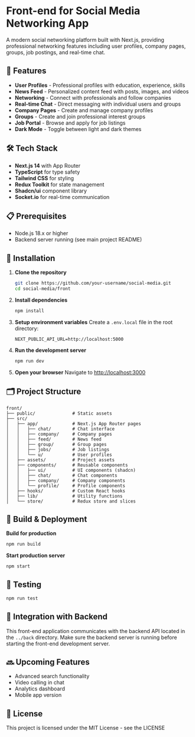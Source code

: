 # Front-end for Social Media Networking App

A modern social networking platform built with Next.js, providing professional networking features including user profiles, company pages, groups, job postings, and real-time chat.

## 🚀 Features

- **User Profiles** - Professional profiles with education, experience, skills
- **News Feed** - Personalized content feed with posts, images, and videos
- **Networking** - Connect with professionals and follow companies
- **Real-time Chat** - Direct messaging with individual users and groups
- **Company Pages** - Create and manage company profiles
- **Groups** - Create and join professional interest groups
- **Job Portal** - Browse and apply for job listings
- **Dark Mode** - Toggle between light and dark themes

## 🛠️ Tech Stack

- **Next.js 14** with App Router
- **TypeScript** for type safety
- **Tailwind CSS** for styling
- **Redux Toolkit** for state management
- **Shadcn/ui** component library
- **Socket.io** for real-time communication

## 📋 Prerequisites

- Node.js 18.x or higher
- Backend server running (see main project README)

## 🔧 Installation

1. **Clone the repository**

   ```bash
   git clone https://github.com/your-username/social-media.git
   cd social-media/front
   ```

2. **Install dependencies**

   ```bash
   npm install
   ```

3. **Setup environment variables**
   Create a `.env.local` file in the root directory:

   ```
   NEXT_PUBLIC_API_URL=http://localhost:5000
   ```

4. **Run the development server**

   ```bash
   npm run dev
   ```

5. **Open your browser**
   Navigate to [http://localhost:3000](http://localhost:3000)

## 🗂️ Project Structure

```
front/
├── public/              # Static assets
├── src/
│   ├── app/             # Next.js App Router pages
│   │   ├── chat/        # Chat interface
│   │   ├── company/     # Company pages
│   │   ├── feed/        # News feed
│   │   ├── group/       # Group pages
│   │   ├── jobs/        # Job listings
│   │   └── u/           # User profiles
│   ├── assets/          # Project assets
│   ├── components/      # Reusable components
│   │   ├── ui/          # UI components (shadcn)
│   │   ├── chat/        # Chat components
│   │   ├── company/     # Company components
│   │   └── profile/     # Profile components
│   ├── hooks/           # Custom React hooks
│   ├── lib/             # Utility functions
│   └── store/           # Redux store and slices
```

## 🚀 Build & Deployment

**Build for production**

```bash
npm run build
```

**Start production server**

```bash
npm start
```

## 🧪 Testing

```bash
npm run test
```

## 🔄 Integration with Backend

This front-end application communicates with the backend API located in the `../back` directory. Make sure the backend server is running before starting the front-end development server.

## 🔜 Upcoming Features

- Advanced search functionality
- Video calling in chat
- Analytics dashboard
- Mobile app version

## 📄 License

This project is licensed under the MIT License - see the LICENSE
